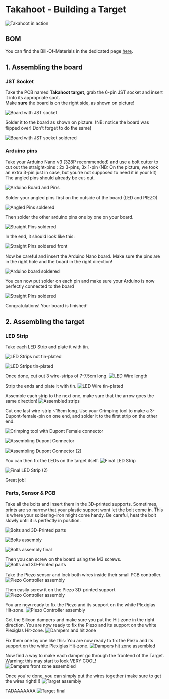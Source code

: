# Takahoot - Building a Target

![Takahoot in action](assets/parts-target.jpg)

## BOM
You can find the Bill-Of-Materials in the dedicated page [here](bom.html).

## 1. Assembling the board

### JST Socket

Take the PCB named **Takahoot target**, grab the 6-pin JST socket and insert it into its appropriate spot.  
Make **sure** the board is on the right side, as shown on picture!

![Board with JST socket](assets/tutorial-build-target-board-1.jpg)

Solder it to the board as shown on picture: (NB: notice the board was flipped over! Don't forget to do the same)

![Board with JST socket soldered](assets/tutorial-build-target-board-2.jpg)

### Arduino pins

Take your Arduino Nano v3 (328P recommended) and use a bolt cutter to cut out the straight-pins : 2x 3-pins, 3x 1-pin
(NB: On the picture, we took an extra 3-pin just in case, but you're not supposed to need it in your kit)
The angled pins should already be cut-out.

![Arduino Board and Pins](assets/tutorial-build-target-board-3.jpg)

Solder your angled pins first on the outside of the board (LED and PIEZO)

![Angled Pins soldered](assets/tutorial-build-target-board-4.jpg)

Then solder the other arduino pins one by one on your board.

![Straight Pins soldered](assets/tutorial-build-target-board-5.jpg)

In the end, it should look like this:

![Straight Pins soldered front](assets/tutorial-build-target-board-6.jpg)

Now be careful and insert the Arduino Nano board. Make sure the pins are in the right hole and the board in the right direction!

![Arduino board soldered](assets/tutorial-build-target-board-7.jpg)

You can now put solder on each pin and make sure your Arduino is now perfectly connected to the board

![Straight Pins soldered](assets/tutorial-build-target-board-8.jpg)

Congratulations! Your board is finished!

## 2. Assembling the target

### LED Strip

Take each LED Strip and plate it with tin.

![LED Strips not tin-plated](assets/tutorial-build-target-led-1.jpg)

![LED Strips tin-plated](assets/tutorial-build-target-led-2.jpg)

Once done, cut out 3 wire-strips of 7-7.5cm long.
![LED Wire length](assets/tutorial-build-target-led-3.jpg)

Strip the ends and plate it with tin.
![LED Wire tin-plated](assets/tutorial-build-target-led-4.jpg)

Assemble each strip to the next one, make sure that the arrow goes the same direction!
![Assembled strips](assets/tutorial-build-target-led-5.jpg)

Cut one last wire-strip ~15cm long. Use your Crimping tool to make a 3-Dupont-female-pin on one end, and solder it to the first strip on the other end.

![Crimping tool with Dupont Female connector](assets/tutorial-build-target-led-6.jpg)

![Assembling Dupont Connector](assets/tutorial-build-target-led-7.jpg)

![Assembling Dupont Connector (2)](assets/tutorial-build-target-led-8.jpg)

You can then fix the LEDs on the target itself.
![Final LED Strip](assets/tutorial-build-target-led-9.jpg)

![Final LED Strip (2)](assets/tutorial-build-target-led-10.jpg)

Great job!

### Parts, Sensor & PCB

Take all the bolts and insert them in the 3D-printed supports.
Sometimes, prints are so narrow that your plastic support wont let the bolt come in.
This is where your soldering-iron might come handy. Be careful, heat the bolt slowly until it is perfectly in position.

![Bolts and 3D-Printed parts](assets/tutorial-build-target-parts-1.jpg)

![Bolts assembly](assets/tutorial-build-target-parts-2.jpg)

![Bolts assembly final](assets/tutorial-build-target-parts-3.jpg)

Then you can screw on the board using the M3 screws.
![Bolts and 3D-Printed parts](assets/tutorial-build-target-parts-4.jpg)

Take the Piezo sensor and lock both wires inside their small PCB controller.
![Piezo Controller assembly](assets/tutorial-build-target-parts-5.jpg)

Then easily screw it on the Piezo 3D-printed support
![Piezo Controller assembly](assets/tutorial-build-target-parts-6.jpg)

You are now ready to fix the Piezo and its support on the white Plexiglas Hit-zone.
![Piezo Controller assembly](assets/tutorial-build-target-parts-7.jpg)

Get the Silicon dampers and make sure you put the Hit-zone in the right direction.
You are now ready to fix the Piezo and its support on the white Plexiglas Hit-zone.
![Dampers and hit zone](assets/tutorial-build-target-parts-8.jpg)

Fix them one by one like this:
You are now ready to fix the Piezo and its support on the white Plexiglas Hit-zone.
![Dampers hit zone assembled](assets/tutorial-build-target-parts-9.jpg)

Now find a way to make each damper go through the frontend of the Target. Warning: this may start to look VERY COOL!
![Dampers front zone assembled](assets/tutorial-build-target-parts-10.jpg)

Once you're done, you can simply put the wires together (make sure to get the wires right!!!)
![Target assembly](assets/tutorial-build-target-parts-11.jpg)

TADAAAAAAA
![Target final](assets/tutorial-build-target-final.jpg)
